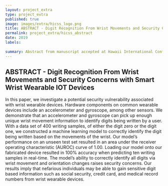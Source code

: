 ```yaml
---
layout: project_extra
type: project_extra
published: true
image: images/extra/hicss_logo.png
title: ABSTRACT - Digit Recognition From Wrist Movements and Security Concerns with Smart Wrist Wearable IOT Devices
permalink: project_extra/hicss_abstract
date: 2019
labels:
 
summary: Abstract from manuscript accepted at Hawaii International Conference on System Science(HICSS.
---
```


## ABSTRACT - Digit Recognition From Wrist Movements and Security Concerns with Smart Wrist Wearable IOT Devices ##


In this paper, we investigate a potential security vulnerability associated with wrist wearable devices. Hardware components on common wearable devices include an accelerometer and gyroscope, among other sensors. We demonstrate that an accelerometer and gyroscope can pick up enough unique wrist movement information to identify digits being written by a user. With a data set of 400 writing samples, of either the digit zero or the digit one, we constructed a machine learning model to correctly identify the digit being written based on the movements of the wrist. Our model’s performance on an unseen test set resulted in an area under the receiver operating characteristic (AUROC) curve of 1.00. Loading our model onto our fabricated device resulted in 100% accuracy when predicting ten writing samples in real-time. The model’s ability to correctly identify all digits via wrist movement and orientation changes raises security concerns. Our results imply that nefarious individuals may be able to gain sensitive digit based information such as social security, credit card, and medical record numbers from wrist wearable devices.





